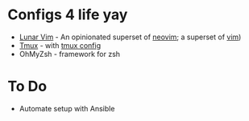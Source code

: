 
# Configs 4 life yay
- [Lunar Vim](https://www.lunarvim.org) - An opinionated superset of [neovim](https://neovim.io/); a superset of [vim](https://www.vim.org/))
- [Tmux](https://github.com/tmux/tmux/wiki) - with [tmux config](https://github.com/samoshkin/tmux-config)
- OhMyZsh - framework for zsh

# To Do
- Automate setup with Ansible

